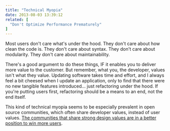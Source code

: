 ```yaml
---
title: "Technical Myopia"
date: 2013-08-03 13:39:12
related: [
  "Don't Optimize Performance Prematurely"
]
---
```


Most users don't care what's under the hood. They don't care about how clean the code is. They don't care about syntax. They don't care about modularity. They don't care about maintainability.

There's a good argument to do these things, IF it enables you to deliver more value to the customer. But remember, what you, the developer, values isn't what they value. Updating software takes time and effort, and I always feel a bit cheesed when I update an application, only to find that there were no new tangible features introduced… just refactoring under the hood. If you're putting users first, refactoring should be a means to an end, not the end itself.

This kind of technical myopia seems to be especially prevalent in open source communities, which often share developer values, instead of user values. [The communities that share strong design values are in a better position to win more users](http://bryanbraun.com/2012/10/25/open-source-community-embraces-designers-most-wins).
